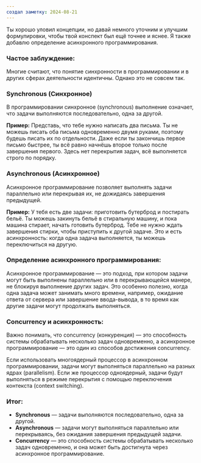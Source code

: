 ```yaml
---
создал заметку: 2024-08-21
---
```

Ты хорошо уловил концепции, но давай немного уточним и улучшим формулировки, чтобы твой конспект был ещё точнее и яснее. Я также добавлю определение асинхронного программирования.

### Частое заблуждение:
Многие считают, что понятие синхронности в программировании и в других сферах деятельности идентичны. Однако это не совсем так.

### Synchronous (Синхронное)
В программировании синхронное (synchronous) выполнение означает, что задачи выполняются последовательно, одна за другой.

**Пример:**
Представь, что тебе нужно написать два письма. Ты не можешь писать оба письма одновременно двумя руками, поэтому будешь писать их по отдельности. Даже если ты закончишь первое письмо быстрее, ты всё равно начнёшь второе только после завершения первого. Здесь нет перекрытия задач, всё выполняется строго по порядку.

### Asynchronous (Асинхронное)
Асинхронное программирование позволяет выполнять задачи параллельно или перекрывая их, не дожидаясь завершения предыдущей.

**Пример:**
У тебя есть две задачи: приготовить бутерброд и постирать бельё. Ты можешь закинуть бельё в стиральную машину, и пока машина стирает, начать готовить бутерброд. Тебе не нужно ждать завершения стирки, чтобы приступить к другой задаче. Это и есть асинхронность: когда одна задача выполняется, ты можешь переключиться на другую.

### Определение асинхронного программирования:
Асинхронное программирование — это подход, при котором задачи могут быть выполнены параллельно или в перекрывающейся манере, не блокируя выполнение других задач. Это особенно полезно, когда одна задача может занимать много времени, например, ожидание ответа от сервера или завершение ввода-вывода, в то время как другие задачи могут продолжать выполняться.

### Concurrency и асинхронность:
Важно понимать, что concurrency (конкуренция) — это способность системы обрабатывать несколько задач одновременно, а асинхронное программирование — это один из способов достижения concurrency.

Если использовать многоядерный процессор в асинхронном программировании, задачи могут выполняться параллельно на разных ядрах (parallelism). Если же процессор одноядерный, задачи будут выполняться в режиме перекрытия с помощью переключения контекста (context switching).

### Итог:
- **Synchronous** — задачи выполняются последовательно, одна за другой.
- **Asynchronous** — задачи могут выполняться параллельно или перекрываясь, без ожидания завершения предыдущей задачи.
- **Concurrency** — это способность системы обрабатывать несколько задач одновременно, и она может быть достигнута через асинхронное программирование.


